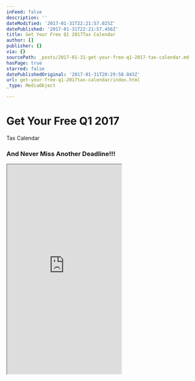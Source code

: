 ```yaml
---
inFeed: false
description: ''
dateModified: '2017-01-31T22:21:57.025Z'
datePublished: '2017-01-31T22:21:57.456Z'
title: Get Your Free Q1 2017Tax Calendar
author: []
publisher: {}
via: {}
sourcePath: _posts/2017-01-31-get-your-free-q1-2017-tax-calendar.md
hasPage: true
starred: false
datePublishedOriginal: '2017-01-31T20:29:58.043Z'
url: get-your-free-q1-2017tax-calendar/index.html
_type: MediaObject

---
```

# Get Your Free Q1 2017  
Tax Calendar

### And Never Miss Another Deadline!!!

<iframe src="https://the-grid.github.io/ed-userhtml/?g=eJydVm1v2zYQ_hz_iptazElQWU6aLGn8UmRZtgxoim0JMBTDYFDiyWZCkRpJOfaK_vcdKUuOnTUt-skw73j33MO75zT8Lo7hR5wKBddMyIuZKEq4EVNVlfCzNgXE8bgzlELdw8xgPoqSJOMqFgWbou0VdCXzV3qZLhIsUuSZ5phkklkrsvigPznpZdZGYFCOIuuWEu0M0UXgliWOIocLl3gHShKsT893XhTZJISe2IDrY8qy-6nRleJnL_I8H0AmkZkzibkbQK6VOzs4KhdwhXKOTmTs1bkRTL6yTNnYohF041NnJ9mHc85hqSsD-uFx-bmvu0aj52iM4GiBCAquVjiEdSGgjTe5mbCrK6nU2X2vswMAfyLVTcwUqDgUei7UtPYMPsDo1M0QSnJC7o0XNzcQuHY6WK4uz38CndeZr26v30EuJPZgP-kMk5COeONiDoKPoi2aPKWhEpY5oZV_OY4zVGbZq-zBUU8K6-KCKXrI8Hq2Sm1mRIpJqa17W40ydvIGT49Y_-iIp4iH7M3h8fEpy_n3rCgHlBFPT173kR_kP0RQoJtpAuHvRis4cYDDkcdt7NgjikCxAp_3CB00iuZMCs4cUr8wM0U3iiapZOqeQujGNu4Q1fA5GiYUVkvpG2k4Oxz_gf9UaB188Iwe9g9O4JYt4IJJeiJmhgm51IyuAAjFqYMc2tjQTWGQR-OhLZlqHJh11FL2Phrv05OQYQztHWjuDBMKuRmYis8FSh77Ti4DPMlSlL77vBXjy-vzX99F40s_ZL5VDVpLdT6fnPoihPHxhCortxoo9FEiIM4q-te8QJ2iidaghZVzzWYLpPNNVbw_v76MxoHu95TzmwvwivAEfwi-DX8NvM79ZdwQErU1hHayzmg1XbHvlZA58DMXTmuXSo5JGccbMA3jQrc4Z66QG1zffvjtcotYfxT3qav-7_kbow_UEEO_Imjyc5lrur4i88FzmcnoA21lTqjwhtSdR3OHNCO21MqibR8lSLPvi53H9Dd-a0Aks9rE6_MgbqOIC1tKtjxTWiEBXeX8QixbZRnNytdGq3_Di_plaJBJKFGXpOV2pivJSWucF15ZizfJvVduXJSYOZhq7VWc1NtCDFwHZ4Ok9li704LwHV5vlZSMtS5Zv1hb4VoBJPUUXqzPgKVWy8rhAPxaO4P4uN_vl4tBBIyWWTwTpJqk6c5UvpKng1K_fDr5rIhPHqu3YymJFi5GET15O2QNQy3KzTfdyEr6XYj1gP4iqPxrDEvsico26FrNf2ZhtI2UVs5ptYlpNdeJp3Y95v5iucLVDR8Sd2zO6tMuWJONukliX_dYwf7Vij3YsP44fQNIzfj2R82dTQhYs2t6d7ZLEOpg4-dTjXfzSoXdu_tyDz4-EMP6oZf72i2MQOEDnBvDlrt7A2iMPtK2sb7xV__vUTdMZndQu4WTINXdxueQTrzotS7-wOPqDj7t3v1eoVnu7Q3mzMDLIrujPPVZT-kLrXIpMrfrO2pv0JbY8TNx6T9fNtcqde9_EVFrRA" height="550" style=""></iframe>